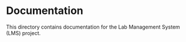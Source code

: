 # Documentation

This directory contains documentation for the Lab Management System (LMS) project.


